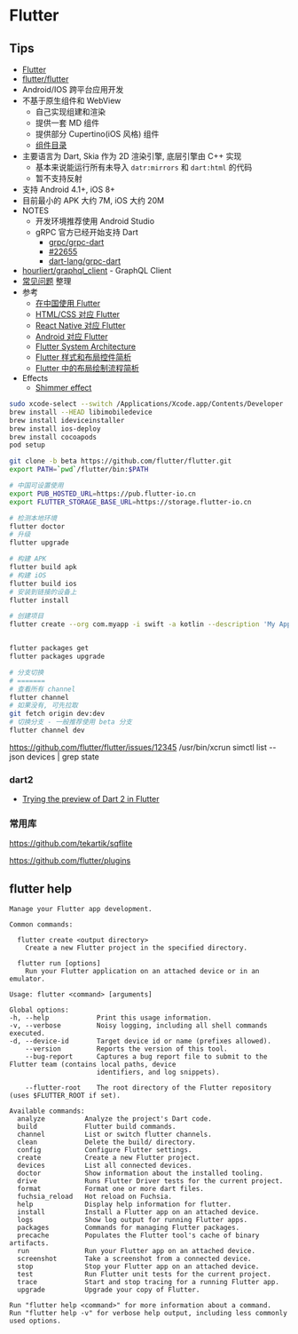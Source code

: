 # Flutter

## Tips
* [Flutter](https://flutter.io)
* [flutter/flutter](https://github.com/flutter/flutter)
* Android/IOS 跨平台应用开发
* 不基于原生组件和 WebView
  * 自己实现组建和渲染
  * 提供一套 MD 组件
  * 提供部分 Cupertino(iOS 风格) 组件
  * [组件目录](https://flutter.io/widgets/)
* 主要语言为 Dart, Skia 作为 2D 渲染引擎, 底层引擎由 C++ 实现
  * 基本来说能运行所有未导入 `datr:mirrors` 和 `dart:html` 的代码
  * 暂不支持反射
* 支持 Android 4.1+, iOS 8+
* 目前最小的 APK 大约 7M, iOS 大约 20M
* NOTES
  * 开发环境推荐使用 Android Studio
  * gRPC 官方已经开始支持 Dart
    * [grpc/grpc-dart](https://github.com/grpc/grpc-dart)
    * [#22655](https://github.com/dart-lang/sdk/issues/22655)
    * [dart-lang/grpc-dart](https://github.com/dart-lang/grpc-dart)
* [hourliert/graphql_client](https://github.com/hourliert/graphql_client) - GraphQL Client
* [常见问题](./flutter-faq.md) 整理
* 参考
  * [在中国使用 Flutter](https://github.com/flutter/flutter/wiki/Using-Flutter-in-China)
  * [HTML/CSS 对应 Flutter](https://flutter.io/web-analogs)
  * [React Native 对应 Flutter](https://flutter.io/flutter-for-react-native)
  * [Android 对应 Flutter](https://flutter.io/flutter-for-android)
  * [Flutter System Architecture](https://docs.google.com/presentation/d/1cw7A4HbvM_Abv320rVgPVGiUP2msVs7tfGbkgdrTy0I)
  * [Flutter 样式和布局控件简析](https://segmentfault.com/a/1190000011949751)
  * [Flutter 中的布局绘制流程简析](https://segmentfault.com/a/1190000011912538)
* Effects
  * [Shimmer effect](https://medium.com/flutter-community/dbe7a1bfd980)


```bash
sudo xcode-select --switch /Applications/Xcode.app/Contents/Developer
brew install --HEAD libimobiledevice
brew install ideviceinstaller
brew install ios-deploy
brew install cocoapods
pod setup
```

```bash
git clone -b beta https://github.com/flutter/flutter.git
export PATH=`pwd`/flutter/bin:$PATH

# 中国可设置使用
export PUB_HOSTED_URL=https://pub.flutter-io.cn
export FLUTTER_STORAGE_BASE_URL=https://storage.flutter-io.cn

# 检测本地环境
flutter doctor
# 升级
flutter upgrade

# 构建 APK
flutter build apk
# 构建 iOS
flutter build ios
# 安装到链接的设备上
flutter install

# 创建项目
flutter create --org com.myapp -i swift -a kotlin --description 'My App' myapp


flutter packages get
flutter packages upgrade

# 分支切换
# =======
# 查看所有 channel
flutter channel
# 如果没有, 可先拉取
git fetch origin dev:dev
# 切换分支 - 一般推荐使用 beta 分支
flutter channel dev
```

https://github.com/flutter/flutter/issues/12345
/usr/bin/xcrun simctl list --json devices | grep state


### dart2
* [Trying the preview of Dart 2 in Flutter](https://github.com/flutter/flutter/wiki/Trying-the-preview-of-Dart-2-in-Flutter)

### 常用库
https://github.com/tekartik/sqflite

https://github.com/flutter/plugins

## flutter help
```
Manage your Flutter app development.

Common commands:

  flutter create <output directory>
    Create a new Flutter project in the specified directory.

  flutter run [options]
    Run your Flutter application on an attached device or in an emulator.

Usage: flutter <command> [arguments]

Global options:
-h, --help            Print this usage information.
-v, --verbose         Noisy logging, including all shell commands executed.
-d, --device-id       Target device id or name (prefixes allowed).
    --version         Reports the version of this tool.
    --bug-report      Captures a bug report file to submit to the Flutter team (contains local paths, device
                      identifiers, and log snippets).

    --flutter-root    The root directory of the Flutter repository (uses $FLUTTER_ROOT if set).

Available commands:
  analyze          Analyze the project's Dart code.
  build            Flutter build commands.
  channel          List or switch flutter channels.
  clean            Delete the build/ directory.
  config           Configure Flutter settings.
  create           Create a new Flutter project.
  devices          List all connected devices.
  doctor           Show information about the installed tooling.
  drive            Runs Flutter Driver tests for the current project.
  format           Format one or more dart files.
  fuchsia_reload   Hot reload on Fuchsia.
  help             Display help information for flutter.
  install          Install a Flutter app on an attached device.
  logs             Show log output for running Flutter apps.
  packages         Commands for managing Flutter packages.
  precache         Populates the Flutter tool's cache of binary artifacts.
  run              Run your Flutter app on an attached device.
  screenshot       Take a screenshot from a connected device.
  stop             Stop your Flutter app on an attached device.
  test             Run Flutter unit tests for the current project.
  trace            Start and stop tracing for a running Flutter app.
  upgrade          Upgrade your copy of Flutter.

Run "flutter help <command>" for more information about a command.
Run "flutter help -v" for verbose help output, including less commonly used options.
```
